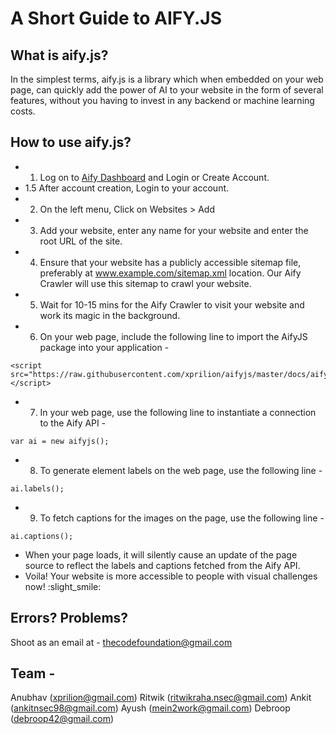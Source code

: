# A Short Guide to AIFY.JS

## What is aify.js?
 
In the simplest terms, aify.js is a library which when embedded on your web page, can quickly add the power of AI to your website in the form of several features, without you having to invest in any backend or machine learning costs.

## How to use aify.js?

- 1. Log on to [Aify Dashboard](https://568bd7cf.ngrok.io/) and Login or Create Account.
- 1.5 After account creation, Login to your account. 
- 2. On the left menu, Click on Websites > Add
- 3. Add your website, enter any name for your website and enter the root URL of the site.
- 4. Ensure that your website has a publicly accessible sitemap file, preferably at www.example.com/sitemap.xml location. Our Aify Crawler will use this sitemap to crawl your website.
- 5. Wait for 10-15 mins for the Aify Crawler to visit your website and work its magic in the background.
- 6. On your web page, include the following line to import the AifyJS package into your application - 
```
<script src="https://raw.githubusercontent.com/xprilion/aifyjs/master/docs/aify.js"></script>
```
- 7. In your web page, use the following line to instantiate a connection to the Aify API - 
```
var ai = new aifyjs();
```
- 8. To generate element labels on the web page, use the following line - 
```
ai.labels();
```
- 9. To fetch captions for the images on the page, use the following line - 
```
ai.captions();
```
- When your page loads, it will silently cause an update of the page source to reflect the labels and captions fetched from the Aify API.
- Voila! Your website is more accessible to people with visual challenges now! :slight_smile:

## Errors? Problems?

Shoot as an email at - thecodefoundation@gmail.com

## Team - 

Anubhav (xprilion@gmail.com)
Ritwik (ritwikraha.nsec@gmail.com)
Ankit (ankitnsec98@gmail.com)
Ayush (mein2work@gmail.com)
Debroop (debroop42@gmail.com)
